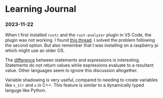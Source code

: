 # Learning Journal

### 2023-11-22

When I first installed `rustc` and the `rust-analyzer` plugin in VS Code, the plugin was not working. I found [this thread](https://github.com/rust-lang/rust-analyzer/issues/11558#issuecomment-1054802255). I solved the problem following the second option. But also remember that I was installing on a raspberry pi which might use an older OS.

The [difference](https://doc.rust-lang.org/stable/book/ch03-03-how-functions-work.html#statements-and-expressions) between statements and expressions is interesting. Statements do not return values while expressions evaluate to a resultant value. Other languages seem to ignore this discussion altogether.

Variable shadowing is very useful, compared to needing to create variables like `x_str` and `x` in C++. This feature is similar to a dynamically typed languge like Python.
